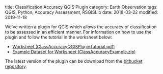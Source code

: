 title: Classification Accuracy QGIS Plugin
category: Earth Observation
tags: QGIS, Python, Accuracy Assessment, RSGISLib
date: 2018-03-22
modified: 2019-11-18

We’ve written a plugin for QGIS which allows the accuracy of classification to be assessed in an efficient manner. For information on how to use the plugin and follow the tutorial in the worksheet below:

-   [Worksheet (ClassAccuracyQGISPluginTutorial.pdf)](https://www.rsgislib.org/docs/ClassAccuracyQGISPluginTutorial.pdf)
-   [Example Dataset for Worksheet (ClassAccuracyExample.zip)](https://www.rsgislib.org/docs/datasets/ClassAccuracyExample.zip)

The latest version of the plugin can be download from the  [bitbucket repository](https://bitbucket.org/petebunting/classaccuracy/downloads/).
<!--stackedit_data:
eyJoaXN0b3J5IjpbMjUxMzgxNzUxXX0=
-->